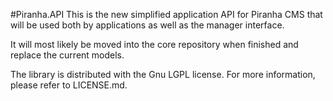﻿#Piranha.API
This is the new simplified application API for Piranha CMS that will be used both
by applications as well as the manager interface.

It will most likely be moved into the core repository when finished and replace the
current models.

The library is distributed with the Gnu LGPL license. For more information, 
please refer to LICENSE.md.